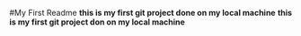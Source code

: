 #My First Readme
**this is my first git project done on my local machine** __this is my first git project don on my local machine__
